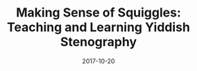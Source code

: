 ---
title: "Making Sense of Squiggles: Teaching and Learning Yiddish Stenography"
collection: publications
category: other
permalink: /publication/2017-10-20-stenography
excerpt: 'Stenography is by its very nature ephemeral: if few typed manuscripts of published works have been preserved, even fewer of the first transcribed drafts have survived. But published educational materials illuminate the trends of linguistic assimilation as they played out in Yiddish stenographic theory and practice.'
date: 2017-10-20
venue: 'In geveb'
paperurl: 'https://ingeveb.org/blog/making-sense-of-squiggles-teaching-and-learning-yiddish-stenography'
citation: 'Hoffenberg, Elena. “Making Sense of Squiggles: Teaching and Learning Yiddish Stenography.” *In geveb* (October 2017):'
---